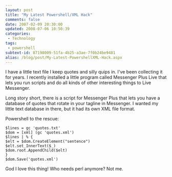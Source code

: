 ```yaml
---
layout: post
title: "My Latest Powershell/XML Hack"
comments: false
date: 2007-02-09 20:30:00
updated: 2008-07-06 10:50:39
categories:
 - Technology
tags:
 - powershell
subtext-id: 87198009-51fa-4b25-a3ae-7f0b24be9481
alias: /blog/post/My-Latest-PowershellXML-Hack.aspx
---
```



I have a little text file I keep quotes and silly quips in. I've been collecting it for years. I recently installed a little program called Messenger Plus Live that lets you run scripts and do all kinds of other interesting things to Live Messenger. 

Long story short, there is a script for Messenger Plus that lets you have a database of quotes that rotate in your tagline in Messenger. I wanted my little text database in there, but it had its own XML file format. 

Powershell to the rescue: 
    
    
    $lines = gc 'quotes.txt'
    $dom = [xml] (gc 'quotes.xml')
    $lines | % { 
    $elt = $dom.CreateElement("sentence")
    $elt.set_InnerText($_)
    $dom.root.AppendChild($elt)
    }
    $dom.Save('quotes.xml')
    

God I love this thing! Who needs perl anymore? Not me. 
